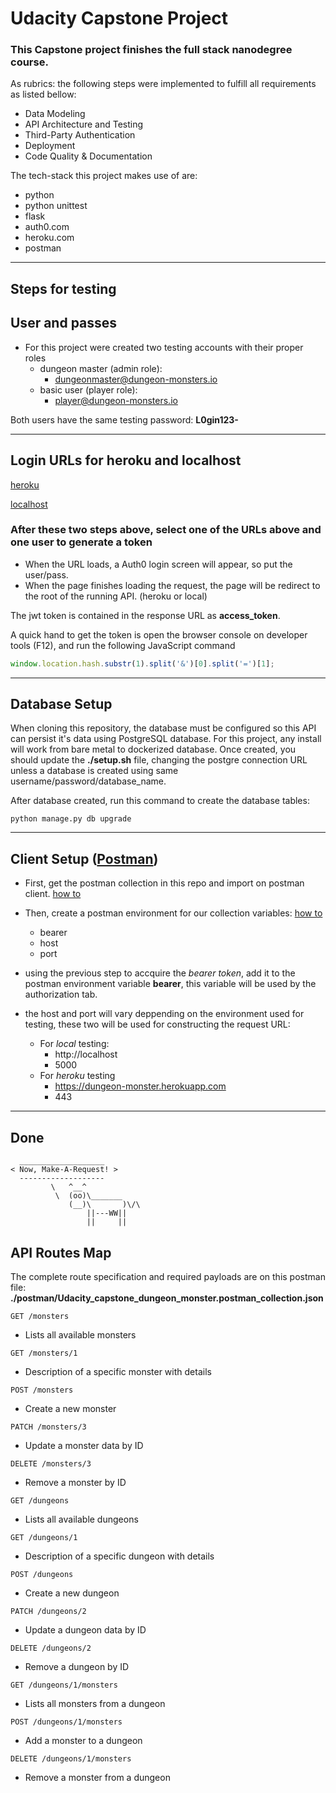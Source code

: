# Udacity Capstone Project

### This Capstone project finishes the full stack nanodegree course.

As rubrics: the following steps were implemented to fulfill all requirements as listed bellow:

* Data Modeling
* API Architecture and Testing
* Third-Party Authentication
* Deployment
* Code Quality & Documentation

The tech-stack this project makes use of are:
* python
* python unittest
* flask
* auth0.com
* heroku.com
* postman

___

## Steps for testing

## User and passes
* For this project were created two testing accounts with their proper roles
    * dungeon master (admin role):
        * dungeonmaster@dungeon-monsters.io
    * basic user (player role):
        * player@dungeon-monsters.io

Both users have the same testing password: **L0gin123-**
___
## Login URLs for heroku and localhost

[heroku](https://uda-cafe.us.auth0.com/authorize?audience=https://dungeon-monster.herokuapp.com&response_type=token&client_id=xSDVoDPZBduRjHFLyaBXkyN0S8llJ1az&redirect_uri=https://dungeon-monster.herokuapp.com)

[localhost](https://uda-cafe.us.auth0.com/authorize?audience=https://dungeon-monster.herokuapp.com&response_type=token&client_id=xSDVoDPZBduRjHFLyaBXkyN0S8llJ1az&redirect_uri=http://localhost:5000)


### After these two steps above, select one of the URLs above and one user to generate a token

* When the URL loads, a Auth0 login screen will appear, so put the user/pass.
* When the page finishes loading the request, the page will be redirect to the root of the running API. (heroku or local)

The jwt token is contained in the response URL as **access_token**.

A quick hand to get the token is open the browser console on developer tools (F12), and run the following JavaScript command
```JavaScript
window.location.hash.substr(1).split('&')[0].split('=')[1];
```
___

## Database Setup

When cloning this repository, the database must be configured so this API can persist it's data using PostgreSQL database. For this project, any install will work from bare metal to dockerized database. Once created, you should update the **./setup.sh** file, changing the postgre connection URL unless a database is created using same username/password/database_name.

After database created, run this command to create the database tables:
```terminal
python manage.py db upgrade
```
___

## Client Setup ([Postman](https://www.getpostman.com/))
* First, get the postman collection in this repo and import on postman client. [how to](https://learning.postman.com/docs/getting-started/importing-and-exporting-data/)

* Then, create a postman environment for our collection variables: [how to](https://learning.postman.com/docs/sending-requests/managing-environments/#creating-environments)
    * bearer
    * host
    * port

* using the previous step to accquire the *bearer token*, add it to the postman environment variable **bearer**, this variable will be used by the authorization tab.

* the host and port will vary deppending on the environment used for testing, these two will be used for constructing the request URL:
    * For *local* testing:
        * http://localhost
        * 5000
    * For *heroku* testing
        * https://dungeon-monster.herokuapp.com
        * 443

___

## Done

```
  ___________________
< Now, Make-A-Request! >
  -------------------
         \   ^__^
          \  (oo)\_______
             (__)\       )\/\
                 ||---WW||
                 ||     ||

```


## API Routes Map

The complete route specification and required payloads are on this postman file:
**./postman/Udacity_capstone_dungeon_monster.postman_collection.json**

```
GET /monsters
```
* Lists all available monsters

```
GET /monsters/1
```
* Description of a specific monster with details
```
POST /monsters
```
* Create a new monster
```
PATCH /monsters/3
```
* Update a monster data by ID
```
DELETE /monsters/3
```
* Remove a monster by ID
```
GET /dungeons
```
* Lists all available dungeons
```
GET /dungeons/1
```
* Description of a specific dungeon with details
```
POST /dungeons
```
* Create a new dungeon
```
PATCH /dungeons/2
```
* Update a dungeon data by ID
```
DELETE /dungeons/2
```
* Remove a dungeon by ID
```
GET /dungeons/1/monsters
```
* Lists all monsters from a dungeon
```
POST /dungeons/1/monsters
```
* Add a monster to a dungeon
```
DELETE /dungeons/1/monsters
```
* Remove a monster from a dungeon
